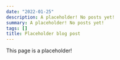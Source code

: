 ```yaml
---
date: "2022-01-25"
description: A placeholder! No posts yet!
summary: A placeholder! No posts yet!
tags: []
title: Placeholder blog post
---
```


This page is a placeholder!
